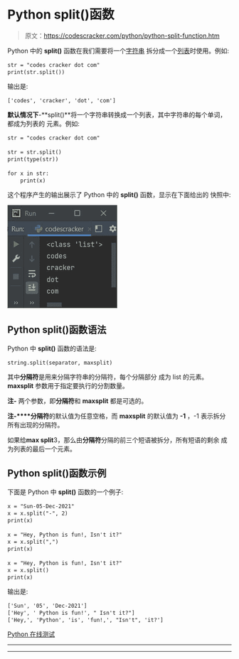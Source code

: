 # Python split()函数

> 原文：<https://codescracker.com/python/python-split-function.htm>

Python 中的 **split()** 函数在我们需要将一个[字符串](/python/python-strings.htm) 拆分成一个[列表](/python/python-lists.htm)时使用。例如:

```
str = "codes cracker dot com"
print(str.split())
```

输出是:

```
['codes', 'cracker', 'dot', 'com']
```

**默认情况下**-**split()**将一个字符串转换成一个列表，其中字符串的每个单词，都成为列表的 元素。例如:

```
str = "codes cracker dot com"

str = str.split()
print(type(str))

for x in str:
    print(x)
```

这个程序产生的输出展示了 Python 中的 **split()** 函数，显示在下面给出的 快照中:

![python split function](img/40237da11e71aef6efd2ba66b1beb8ce.png)

## Python split()函数语法

Python 中 **split()** 函数的语法是:

```
string.split(separator, maxsplit)
```

其中**分隔符**是用来分隔字符串的分隔符，每个分隔部分 成为 list 的元素。 **maxsplit** 参数用于指定要执行的分割数量。

**注-** 两个参数，即**分隔符**和 **maxsplit** 都是可选的。

**注-****分隔符**的默认值为任意空格，而 **maxsplit** 的默认值为 **-1** ，-1 表示拆分所有出现的分隔符。

如果给**max split**3，那么由**分隔符**分隔的前三个短语被拆分，所有短语的剩余 成为列表的最后一个元素。

## Python split()函数示例

下面是 Python 中 **split()** 函数的一个例子:

```
x = "Sun-05-Dec-2021"
x = x.split("-", 2)
print(x)

x = "Hey, Python is fun!, Isn't it?"
x = x.split(",")
print(x)

x = "Hey, Python is fun!, Isn't it?"
x = x.split()
print(x)
```

输出是:

```
['Sun', '05', 'Dec-2021']
['Hey', ' Python is fun!', " Isn't it?"]
['Hey,', 'Python', 'is', 'fun!,', "Isn't", 'it?']
```

[Python 在线测试](/exam/showtest.php?subid=10)

* * *

* * *